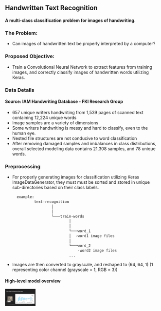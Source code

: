 ## Handwritten Text Recognition

#### A multi-class classification problem for images of handwriting.

### The Problem:

* Can images of handwritten text be properly interpreted by a computer?


### Proposed Objective:
    
* Train a Convolutional Neural Network to extract features from training images, and correctly classify images of handwritten words utilizing Keras.


### Data Details
#### Source: IAM Handwriting Database - FKI Research Group

* 657 unique writers handwriting from 1,539 pages of scanned text containing 12,224 unique words
* Image samples are a variety of dimensions
* Some writers handwriting is messy and hard to classify, even to the human eye.
* Nested file structures are not conducive to word classification
* After removing damaged samples and imbalances in class distributions, overall selected modeling data contains 21,308 samples, and 78 unique words.

### Preprocessing

* For properly generating images for classification utilizing Keras ImageDataGenerator, they must must be sorted and stored in unique sub-directories based on their class labels.

        example: 
                text-recognition 
                        │         
                        │
                        └───train-words
                                │      
                                │
                                └───word_1
                                │  -word1 image files
                                │  
                                └───word_2
                                    -word2 image files
                                ...

* Images are then converted to grayscale, and reshaped to (64, 64, 1)
  (1 representing color channel (grayscale = 1, RGB = 3))

#### High-level model overview 

<img src= 'images/slides/CNN-slide.png' width = '100' >



